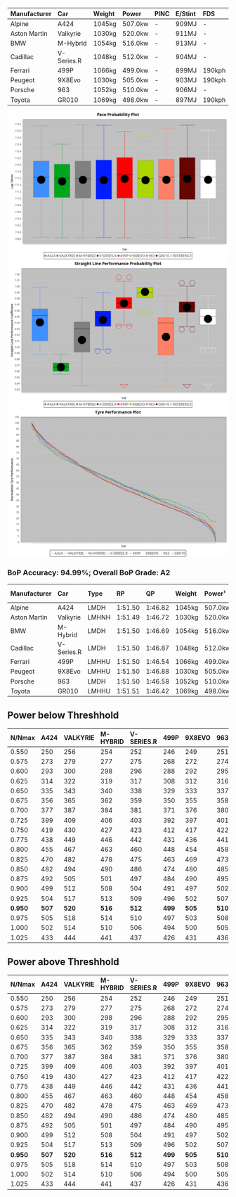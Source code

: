 | Manufacturer | Car        | Weight | Power   | PINC    | E/Stint | FDS     |
|:-|:-|:-|:-|:-|:-|:-|
| Alpine       | A424       | 1045kg | 507.0kw |    -    | 909MJ   |    -    |
| Aston Martin | Valkyrie   | 1030kg | 520.0kw |    -    | 911MJ   |    -    |
| BMW          | M-Hybrid   | 1054kg | 516.0kw |    -    | 913MJ   |    -    |
| Cadillac     | V-Series.R | 1048kg | 512.0kw |    -    | 904MJ   |    -    |
| Ferrari      | 499P       | 1066kg | 499.0kw |    -    | 899MJ   | 190kph  |
| Peugeot      | 9X8Evo     | 1030kg | 505.0kw |    -    | 903MJ   | 190kph  |
| Porsche      | 963        | 1052kg | 510.0kw |    -    | 906MJ   |    -    |
| Toyota       | GR010      | 1069kg | 498.0kw |    -    | 897MJ   | 190kph  |

![PACECHART](./IMG/AUTO.png)
![STRAIGHTLINEPERFORMANCECHART](./IMG/AUTO_sp.png)
![TYREPERFORMANCECHART](./IMG/AUTO_tw.png)

### BoP Accuracy: 94.99%; Overall BoP Grade: A2
| Manufacturer | Car        | Type  | RP      | QP      | Weight | Power¹  | Threshhold | PINC    | Power²   | E/Stint | AVG Vmax  | FDS     | RDLC | L/Stint | BOP-Grade | Model Accuracy | Model Points | Match%  | SimDiff |
|:-|:-|:-|:-|:-|:-|:-|:-|:-|:-|:-|:-|:-|:-|:-|:-|:-|:-|:-|:-|
| Alpine       | A424       | LMDH  | 1:51.50 | 1:46.82 | 1045kg | 507.0kw | 0.0kph     |    -    | 507.00kw |  909MJ  | 282.32kph |    -    | 1.02 | 34      | ~A1       | 99.58%         | 1429         | 98.71%  | -0.05   |
| Aston Martin | Valkyrie   | LMHNH | 1:51.49 | 1:46.72 | 1030kg | 520.0kw | 0.0kph     |    -    | 520.00kw |  911MJ  | 272.97kph |    -    | 1.06 | 34      | +C2       | 100.00%        | 247          | 72.67%  | #       |
| BMW          | M-Hybrid   | LMDH  | 1:51.50 | 1:46.69 | 1054kg | 516.0kw | 0.0kph     |    -    | 516.00kw |  913MJ  | 278.37kph |    -    | 1.02 | 34      | ~A1       | 99.97%         | 2912         | 100.00% | -0.03   |
| Cadillac     | V-Series.R | LMDH  | 1:51.50 | 1:46.87 | 1048kg | 512.0kw | 0.0kph     |    -    | 512.00kw |  904MJ  | 281.74kph |    -    | 1.02 | 34      | +A2       | 99.49%         | 5225         | 94.52%  | +0.61   |
| Ferrari      | 499P       | LMHHU | 1:51.50 | 1:46.54 | 1066kg | 499.0kw | 0.0kph     |    -    | 499.00kw |  899MJ  | 284.06kph | 190kph  | 1.03 | 34      | ~A1       | 100.00%        | 5378         | 98.95%  | +0.66   |
| Peugeot      | 9X8Evo     | LMHHU | 1:51.50 | 1:46.88 | 1030kg | 505.0kw | 0.0kph     |    -    | 505.00kw |  903MJ  | 289.97kph | 190kph  | 1.03 | 34      | ~A1       | 100.00%        | 1459         | 95.55%  | +0.30   |
| Porsche      | 963        | LMDH  | 1:51.50 | 1:46.58 | 1052kg | 510.0kw | 0.0kph     |    -    | 510.00kw |  906MJ  | 278.67kph |    -    | 1.02 | 34      | ~A1       | 99.92%         | 14207        | 100.00% | +0.20   |
| Toyota       | GR010      | LMHHU | 1:51.51 | 1:46.42 | 1069kg | 498.0kw | 0.0kph     |    -    | 498.00kw |  897MJ  | 282.06kph | 190kph  | 1.02 | 34      | ~A1       | 99.86%         | 4280         | 99.49%  | +0.67   |

## Power below Threshhold
| N/Nmax    | A424    | VALKYRIE | M-HYBRID | V-SERIES.R | 499P    | 9X8EVO  | 963     | GR010   |
|:-|:-|:-|:-|:-|:-|:-|:-|:-|
|  0.550    |  250    |  256     |  254     |  252       |  246    |  249    |  251    |  245    |
|  0.575    |  273    |  279     |  277     |  275       |  268    |  272    |  274    |  268    |
|  0.600    |  293    |  300     |  298     |  296       |  288    |  292    |  295    |  288    |
|  0.625    |  314    |  322     |  319     |  317       |  308    |  312    |  316    |  308    |
|  0.650    |  335    |  343     |  340     |  338       |  329    |  333    |  337    |  329    |
|  0.675    |  356    |  365     |  362     |  359       |  350    |  355    |  358    |  350    |
|  0.700    |  377    |  387     |  384     |  381       |  371    |  376    |  380    |  371    |
|  0.725    |  399    |  409     |  406     |  403       |  392    |  397    |  401    |  392    |
|  0.750    |  419    |  430     |  427     |  423       |  412    |  417    |  422    |  411    |
|  0.775    |  438    |  449     |  446     |  442       |  431    |  436    |  441    |  430    |
|  0.800    |  455    |  467     |  463     |  460       |  448    |  454    |  458    |  447    |
|  0.825    |  470    |  482     |  478     |  475       |  463    |  469    |  473    |  462    |
|  0.850    |  482    |  494     |  490     |  486       |  474    |  480    |  485    |  473    |
|  0.875    |  492    |  505     |  501     |  497       |  484    |  490    |  495    |  483    |
|  0.900    |  499    |  512     |  508     |  504       |  491    |  497    |  502    |  490    |
|  0.925    |  504    |  517     |  513     |  509       |  496    |  502    |  507    |  495    |
| **0.950** | **507** | **520**  | **516**  | **512**    | **499** | **505** | **510** | **498** |
|  0.975    |  505    |  518     |  514     |  510       |  497    |  503    |  508    |  496    |
|  1.000    |  502    |  514     |  510     |  506       |  494    |  500    |  505    |  493    |
|  1.025    |  433    |  444     |  441     |  437       |  426    |  431    |  436    |  425    |

## Power above Threshhold
| N/Nmax    | A424    | VALKYRIE | M-HYBRID | V-SERIES.R | 499P    | 9X8EVO  | 963     | GR010   |
|:-|:-|:-|:-|:-|:-|:-|:-|:-|
|  0.550    |  250    |  256     |  254     |  252       |  246    |  249    |  251    |  245    |
|  0.575    |  273    |  279     |  277     |  275       |  268    |  272    |  274    |  268    |
|  0.600    |  293    |  300     |  298     |  296       |  288    |  292    |  295    |  288    |
|  0.625    |  314    |  322     |  319     |  317       |  308    |  312    |  316    |  308    |
|  0.650    |  335    |  343     |  340     |  338       |  329    |  333    |  337    |  329    |
|  0.675    |  356    |  365     |  362     |  359       |  350    |  355    |  358    |  350    |
|  0.700    |  377    |  387     |  384     |  381       |  371    |  376    |  380    |  371    |
|  0.725    |  399    |  409     |  406     |  403       |  392    |  397    |  401    |  392    |
|  0.750    |  419    |  430     |  427     |  423       |  412    |  417    |  422    |  411    |
|  0.775    |  438    |  449     |  446     |  442       |  431    |  436    |  441    |  430    |
|  0.800    |  455    |  467     |  463     |  460       |  448    |  454    |  458    |  447    |
|  0.825    |  470    |  482     |  478     |  475       |  463    |  469    |  473    |  462    |
|  0.850    |  482    |  494     |  490     |  486       |  474    |  480    |  485    |  473    |
|  0.875    |  492    |  505     |  501     |  497       |  484    |  490    |  495    |  483    |
|  0.900    |  499    |  512     |  508     |  504       |  491    |  497    |  502    |  490    |
|  0.925    |  504    |  517     |  513     |  509       |  496    |  502    |  507    |  495    |
| **0.950** | **507** | **520**  | **516**  | **512**    | **499** | **505** | **510** | **498** |
|  0.975    |  505    |  518     |  514     |  510       |  497    |  503    |  508    |  496    |
|  1.000    |  502    |  514     |  510     |  506       |  494    |  500    |  505    |  493    |
|  1.025    |  433    |  444     |  441     |  437       |  426    |  431    |  436    |  425    |
